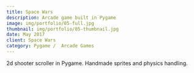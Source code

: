 ```yaml
---
title: Space Wars
description: Arcade game built in Pygame
image: img/portfolio/05-full.jpg
thumbnail: img/portfolio/05-thumbnail.jpg
date: May 2017
client: Space Wars
category: Pygame /  Arcade Games
---
```

2d shooter scroller in Pygame. Handmade sprites and physics handling.
